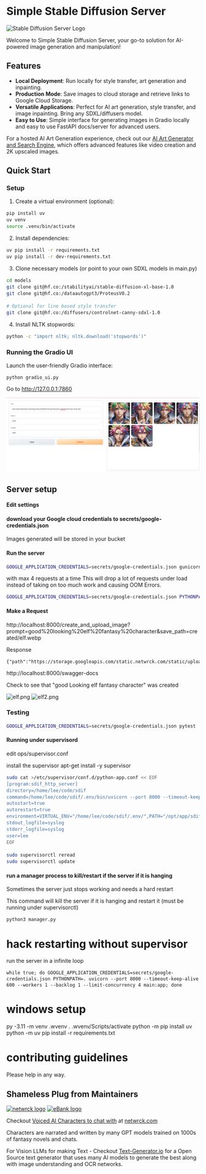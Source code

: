# Simple Stable Diffusion Server

<img src="https://static.netwrck.com/static/uploads/aiartstation-art-server-logo-minimalist-artistic-computer-stable-diffusion-art-server-company-confident-engaging-wow-3.webp" alt="Stable Diffusion Server Logo" width="256">

Welcome to Simple Stable Diffusion Server, your go-to solution for AI-powered image generation and manipulation!

## Features

- **Local Deployment**: Run locally for style transfer, art generation and inpainting.
- **Production Mode**: Save images to cloud storage and retrieve links to Google Cloud Storage.
- **Versatile Applications**: Perfect for AI art generation, style transfer, and image inpainting. Bring any SDXL/diffusers model.
- **Easy to Use**: Simple interface for generating images in Gradio locally and easy to use FastAPI docs/server for advanced users.

For a hosted AI Art Generation experience, check out our [AI Art Generator and Search Engine](https://aiart-generator.art), which offers advanced features like video creation and 2K upscaled images.

## Quick Start

### Setup

1. Create a virtual environment (optional):
```bash
pip install uv
uv venv
source .venv/bin/activate
```

2. Install dependencies:
```bash
uv pip install -r requirements.txt
uv pip install -r dev-requirements.txt
```

3. Clone necessary models (or point to your own SDXL models in main.py)
```bash
cd models
git clone git@hf.co:/stabilityai/stable-diffusion-xl-base-1.0
git clone git@hf.co:/dataautogpt3/ProteusV0.2

# Optional for line based style transfer
git clone git@hf.co:/diffusers/controlnet-canny-sdxl-1.0
```

4. Install NLTK stopwords:
```bash
python -c "import nltk; nltk.download('stopwords')"
```

### Running the Gradio UI

Launch the user-friendly Gradio interface:
```
python gradio_ui.py
```
Go to 
http://127.0.0.1:7860


![gradio demo](gradioimg.png)

## Server setup
#### Edit settings
#### download your Google cloud credentials to secrets/google-credentials.json
Images generated will be stored in your bucket

#### Run the server

```bash
GOOGLE_APPLICATION_CREDENTIALS=secrets/google-credentials.json gunicorn  -k uvicorn.workers.UvicornWorker -b :8000 main:app --timeout 600 -w 1 
```
with max 4 requests at a time
This will drop a lot of requests under load instead of taking on too much work and causing OOM Errors.
```bash
GOOGLE_APPLICATION_CREDENTIALS=secrets/google-credentials.json PYTHONPATH=. uvicorn --port 8000 --timeout-keep-alive 600 --workers 1 --backlog 1 --limit-concurrency 4 main:app
```

#### Make a Request

http://localhost:8000/create_and_upload_image?prompt=good%20looking%20elf%20fantasy%20character&save_path=created/elf.webp

Response
```shell
{"path":"https://storage.googleapis.com/static.netwrck.com/static/uploads/created/elf.png"}
```

http://localhost:8000/swagger-docs


Check to see that "good Looking elf fantasy character" was created

![elf.png](https://storage.googleapis.com/static.netwrck.com/static/uploads/aiamazing-good-looking-elf-fantasy-character-awesome-portrait-2.webp)
![elf2.png](https://github.com/Netwrck/stable-diffusion-server/assets/2122616/81e86fb7-0419-4003-a67a-21470df225ea)

### Testing

```bash
GOOGLE_APPLICATION_CREDENTIALS=secrets/google-credentials.json pytest .
```


#### Running under supervisord

edit ops/supervisor.conf

install the supervisor
apt-get install -y supervisor
```bash
sudo cat >/etc/supervisor/conf.d/python-app.conf << EOF
[program:sdif_http_server]
directory=/home/lee/code/sdif
command=/home/lee/code/sdif/.env/bin/uvicorn --port 8000 --timeout-keep-alive 12 --workers 1 --backlog 1 --limit-concurrency 2 main:app
autostart=true
autorestart=true
environment=VIRTUAL_ENV="/home/lee/code/sdif/.env/",PATH="/opt/app/sdif/.env/bin",HOME="/home/lee",GOOGLE_APPLICATION_CREDENTIALS="secrets/google-credentials.json",PYTHONPATH="/home/lee/code/sdif"
stdout_logfile=syslog
stderr_logfile=syslog
user=lee
EOF

sudo supervisorctl reread
sudo supervisorctl update
```

#### run a manager process to kill/restart if the server if it is hanging

Sometimes the server just stops working and needs a hard restart

This command will kill the server if it is hanging and restart it (must be running under supervisorctl)
```
python3 manager.py
```

# hack restarting without supervisor
run the server in a infinite loop
```
while true; do GOOGLE_APPLICATION_CREDENTIALS=secrets/google-credentials.json PYTHONPATH=. uvicorn --port 8000 --timeout-keep-alive 600 --workers 1 --backlog 1 --limit-concurrency 4 main:app; done
```

# windows setup

py -3.11 -m venv .wvenv
. .wvenv/Scripts/activate
python -m pip install uv
python -m uv pip install -r requirements.txt

# contributing guidelines
Please help in any way.


## Shameless Plug from Maintainers
[![netwrck logo](https://static.netwrck.com/static/img/netwrck-logo-colord256.png)](https://netwrck.com)
[![eBank logo](https://static.netwrck.com/static/img/ebank-logo-removebg-full387.png)](https://aiart-generator.art)

Checkout [Voiced AI Characters to chat with](https://netwrck.com) at [netwrck.com](https://netwrck.com)

Characters are narrated and written by many GPT models trained on 1000s of fantasy novels and chats.

For Vision LLMs for making Text - Checkout [Text-Generator.io](https://text-generator.io) for a Open 
Source text generator that uses many AI models to generate the best along with image understanding and 
OCR networks.